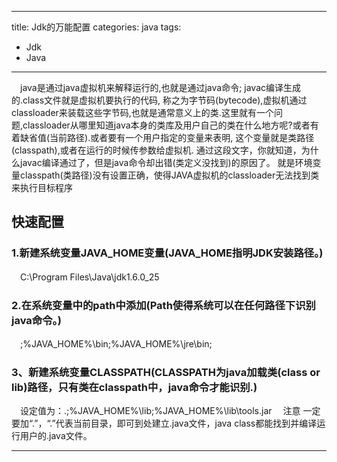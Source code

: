 
---
title: Jdk的万能配置
categories: java
tags:
- Jdk
- Java
---
　java是通过java虚拟机来解释运行的,也就是通过java命令; javac编译生成的.class文件就是虚拟机要执行的代码, 称之为字节码(bytecode),虚拟机通过classloader来装载这些字节码,也就是通常意义上的类.这里就有一个问题,classloader从哪里知道java本身的类库及用户自己的类在什么地方呢?或者有着缺省值(当前路径).或者要有一个用户指定的变量来表明, 这个变量就是类路径(classpath),或者在运行的时候传参数给虚拟机.
通过这段文字，你就知道，为什么javac编译通过了，但是java命令却出错(类定义没找到)的原因了。
就是环境变量classpath(类路径)没有设置正确，使得JAVA虚拟机的classloader无法找到类来执行目标程序
<!--more-->

## 快速配置

### 1.新建系统变量JAVA_HOME变量(JAVA_HOME指明JDK安装路径。)

　C:\Program Files\Java\jdk1.6.0_25

### 2.在系统变量中的path中添加(Path使得系统可以在任何路径下识别java命令。)

　;%JAVA_HOME%\bin;%JAVA_HOME%\jre\bin;

### 3、新建系统变量CLASSPATH(CLASSPATH为java加载类(class or lib)路径，只有类在classpath中，java命令才能识别.)
　设定值为：.;%JAVA_HOME%\lib;%JAVA_HOME%\lib\tools.jar
　注意 一定要加“.”，“.”代表当前目录，即可到处建立.java文件，java class都能找到并编译运行用户的.java文件。

---
